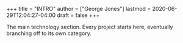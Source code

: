 +++
title = "INTRO"
author = ["George Jones"]
lastmod = 2020-06-29T12:04:27-04:00
draft = false
+++

The main technology section. Every project starts here, eventually branching off to its own category.

